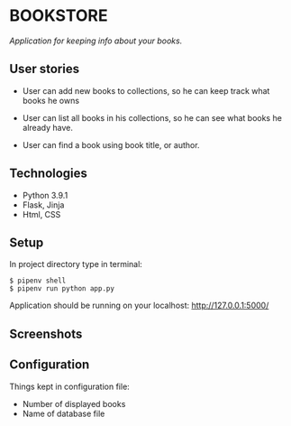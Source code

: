 # BOOKSTORE

_Application for keeping info about your books._

## User stories

* User can add new books to collections, so he can keep track what books he owns

* User can list all books in his collections, so he can see what books he already have.

* User can find a book using book title, or author.

## Technologies

* Python 3.9.1
* Flask, Jinja
* Html, CSS

## Setup

In project directory type in terminal:

```
$ pipenv shell
$ pipenv run python app.py
```

Application should be running on your localhost: http://127.0.0.1:5000/

## Screenshots


## Configuration

Things kept in configuration file:

* Number of displayed books
* Name of database file
